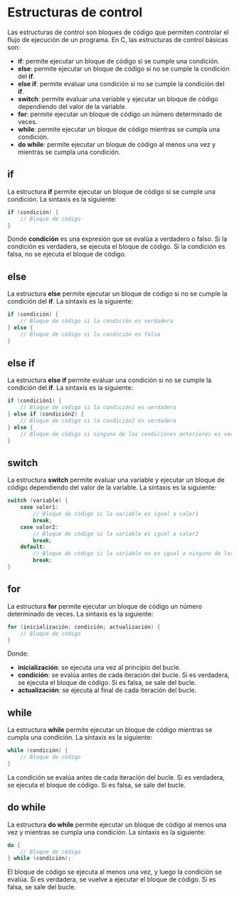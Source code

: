 # Estructuras de control

Las estructuras de control son bloques de código que permiten controlar el flujo de ejecución de un programa. En C, las estructuras de control básicas son:

- **if**: permite ejecutar un bloque de código si se cumple una condición.
- **else**: permite ejecutar un bloque de código si no se cumple la condición del **if**.
- **else if**: permite evaluar una condición si no se cumple la condición del **if**.
- **switch**: permite evaluar una variable y ejecutar un bloque de código dependiendo del valor de la variable.
- **for**: permite ejecutar un bloque de código un número determinado de veces.
- **while**: permite ejecutar un bloque de código mientras se cumpla una condición.
- **do while**: permite ejecutar un bloque de código al menos una vez y mientras se cumpla una condición.

## if

La estructura **if** permite ejecutar un bloque de código si se cumple una condición. La sintaxis es la siguiente:

```c
if (condición) {
    // Bloque de código
}
```

Donde **condición** es una expresión que se evalúa a verdadero o falso. Si la condición es verdadera, se ejecuta el bloque de código. Si la condición es falsa, no se ejecuta el bloque de código.

## else

La estructura **else** permite ejecutar un bloque de código si no se cumple la condición del **if**. La sintaxis es la siguiente:

```c
if (condición) {
    // Bloque de código si la condición es verdadera
} else {
    // Bloque de código si la condición es falsa
}
```

## else if

La estructura **else if** permite evaluar una condición si no se cumple la condición del **if**. La sintaxis es la siguiente:

```c
if (condición1) {
    // Bloque de código si la condición1 es verdadera
} else if (condición2) {
    // Bloque de código si la condición2 es verdadera
} else {
    // Bloque de código si ninguna de las condiciones anteriores es verdadera
}
```

## switch

La estructura **switch** permite evaluar una variable y ejecutar un bloque de código dependiendo del valor de la variable. La sintaxis es la siguiente:

```c
switch (variable) {
    case valor1:
        // Bloque de código si la variable es igual a valor1
        break;
    case valor2:
        // Bloque de código si la variable es igual a valor2
        break;
    default:
        // Bloque de código si la variable no es igual a ninguno de los valores anteriores
        break;
}
```

## for

La estructura **for** permite ejecutar un bloque de código un número determinado de veces. La sintaxis es la siguiente:

```c
for (inicialización; condición; actualización) {
    // Bloque de código
}
```

Donde:

- **inicialización**: se ejecuta una vez al principio del bucle.
- **condición**: se evalúa antes de cada iteración del bucle. Si es verdadera, se ejecuta el bloque de código. Si es falsa, se sale del bucle.
- **actualización**: se ejecuta al final de cada iteración del bucle.

## while

La estructura **while** permite ejecutar un bloque de código mientras se cumpla una condición. La sintaxis es la siguiente:

```c
while (condición) {
    // Bloque de código
}
```

La condición se evalúa antes de cada iteración del bucle. Si es verdadera, se ejecuta el bloque de código. Si es falsa, se sale del bucle.

## do while

La estructura **do while** permite ejecutar un bloque de código al menos una vez y mientras se cumpla una condición. La sintaxis es la siguiente:

```c
do {
    // Bloque de código
} while (condición);
```

El bloque de código se ejecuta al menos una vez, y luego la condición se evalúa. Si es verdadera, se vuelve a ejecutar el bloque de código. Si es falsa, se sale del bucle.